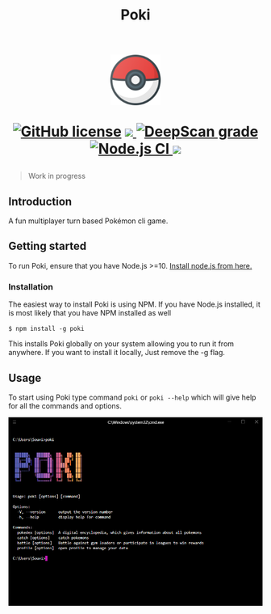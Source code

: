 <h1 align="center">
Poki
<br> <br>
<p align="center">
<img src="https://github.com/Souvikns/Poki/blob/main/static/pokeball.svg"  width="100">
</p>

<p align="center">
<a href="https://github.com/Tech-Phantoms/pokemon-cli-game/blob/main/LICENSE"><img alt="GitHub license" src="https://img.shields.io/github/license/Tech-Phantoms/pokemon-cli-game"></a>

<a href="https://github.com/Tech-Phantoms/pokemon-cli-game/pulls">
<img src="https://img.shields.io/badge/PRs-open-green">
</a>
<a href="https://deepscan.io/dashboard#view=project&tid=8580&pid=16849&bid=368882"><img src="https://deepscan.io/api/teams/8580/projects/16849/branches/368882/badge/grade.svg" alt="DeepScan grade"></a>
<a href="https://github.com/Tech-Phantoms/pokemon-cli-game/actions/workflows/node.js.yml">
<img src="https://github.com/Tech-Phantoms/pokemon-cli-game/actions/workflows/node.js.yml/badge.svg" alt="Node.js CI">
</a>

<a href="https://codecov.io/gh/Souvikns/Poki">
        <img src="https://codecov.io/gh/Souvikns/Poki/branch/main/graph/badge.svg?token=FYklvhHRMn"/>
 </a>

</p>
</h1>

> Work in progress

## Introduction

A fun multiplayer turn based Pokémon cli game.

## Getting started

To run Poki, ensure that you have Node.js >=10.
[Install node.js from here.](https://nodejs.org/en/)

### Installation

The easiest way to install Poki is using NPM. If you have Node.js installed, it
is most likely that you have NPM installed as well

```
$ npm install -g poki
```

This installs Poki globally on your system allowing you to run it from anywhere.
If you want to install it locally, Just remove the -g flag.

## Usage

To start using Poki type command `poki` or `poki --help` which will give help
for all the commands and options.

![help screenshot](https://github.com/Souvikns/Poki/blob/main/static/ss.PNG)
